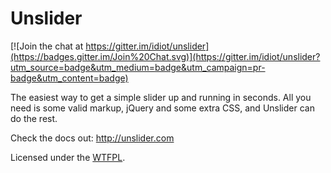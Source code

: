Unslider
========

[![Join the chat at https://gitter.im/idiot/unslider](https://badges.gitter.im/Join%20Chat.svg)](https://gitter.im/idiot/unslider?utm_source=badge&utm_medium=badge&utm_campaign=pr-badge&utm_content=badge)

The easiest way to get a simple slider up and running in seconds. All you need
is some valid markup, jQuery and some extra CSS, and Unslider can do the rest.

Check the docs out: http://unslider.com

Licensed under the [WTFPL](http://www.wtfpl.net).